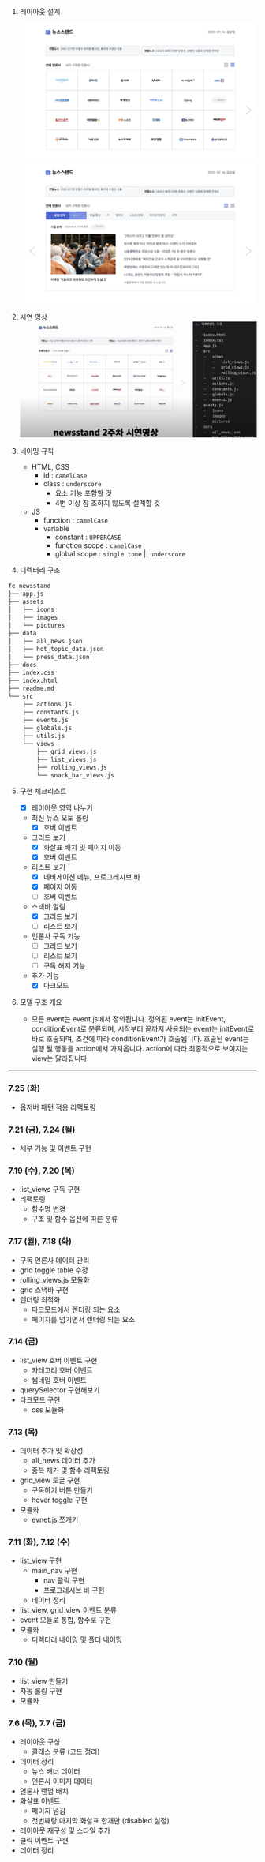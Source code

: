 1. 레이아웃 설계

    ![UI - 1](./docs/test5.png)
    ![UI - 2](./docs/test6.png)

2. 시연 영상
   [![NEWSSTAND 2주차 시연](./docs/screen1.png)](https://www.youtube.com/watch?v=KOVuUW7YreQ)

3. 네이밍 규칙

    - HTML, CSS
        - id : `camelCase`
        - class : `underscore`
            - 요소 기능 포함할 것
            - 4번 이상 참 조하지 않도록 설계할 것
    - JS
        - function : `camelCase`
        - variable
            - constant : `UPPERCASE`
            - function scope : `camelCase`
            - global scope : `single tone` || `underscore`

4. 디렉터리 구조

```
fe-newsstand
├── app.js
├── assets
│   ├── icons
│   ├── images
│   └── pictures
├── data
│   ├── all_news.json
│   ├── hot_topic_data.json
│   └── press_data.json
├── docs
├── index.css
├── index.html
├── readme.md
└── src
    ├── actions.js
    ├── constants.js
    ├── events.js
    ├── globals.js
    ├── utils.js
    └── views
        ├── grid_views.js
        ├── list_views.js
        ├── rolling_views.js
        └── snack_bar_views.js
```

5. 구현 체크리스트

    - [x] 레이아웃 영역 나누기
    - 최신 뉴스 오토 롤링
        - [x] 호버 이벤트
    - 그리드 보기
        - [x] 화살표 배치 및 페이지 이동
        - [x] 호버 이벤트
    - 리스트 보기
        - [x] 네비게이션 메뉴, 프로그레시브 바
        - [x] 페이지 이동
        - [ ] 호버 이벤트
    - 스낵바 알림
        - [x] 그리드 보기
        - [ ] 리스트 보기
    - 언론사 구독 기능
        - [ ] 그리드 보기
        - [ ] 리스트 보기
        - [ ] 구독 해지 기능
    - 추가 기능
        - [x] 다크모드

6. 모델 구조 개요
    - 모든 event는 event.js에서 정의됩니다. 정의된 event는 initEvent, conditionEvent로 분류되며, 시작부터 끝까지 사용되는 event는 initEvent로 바로 호출되며, 조건에 따라 conditionEvent가 호출됩니다. 호출된 event는 실행 될 행동을 action에서 가져옵니다. action에 따라 최종적으로 보여지는 view는 달라집니다.

---
### 7.25 (화)

-   옵저버 패턴 적용 리팩토링

### 7.21 (금), 7.24 (월)

-   세부 기능 및 이벤트 구현

### 7.19 (수), 7.20 (목)

-   list_views 구독 구현
-   리팩토링
    -   함수명 변경
    -   구조 및 함수 옵션에 따른 분류

### 7.17 (월), 7.18 (화)

-   구독 언론사 데이터 관리
-   grid toggle table 수정
-   rolling_views.js 모듈화
-   grid 스낵바 구현
-   렌더링 최적화
    -   다크모드에서 렌더링 되는 요소
    -   페이지를 넘기면서 렌더링 되는 요소

### 7.14 (금)

-   list_view 호버 이벤트 구현
    -   카테고리 호버 이벤트
    -   썸네일 호버 이벤트
-   querySelector 구현해보기
-   다크모드 구현
    -   css 모듈화

### 7.13 (목)

-   데이터 추가 및 확장성
    -   all_news 데이터 추가
    -   중복 제거 및 함수 리팩토링
-   grid_view 토글 구현
    -   구독하기 버튼 만들기
    -   hover toggle 구현
-   모듈화
    -   evnet.js 쪼개기

### 7.11 (화), 7.12 (수)

-   list_view 구현
    -   main_nav 구현
        -   nav 클릭 구현
        -   프로그레시브 바 구현
    -   데이터 정리
-   list_view, grid_view 이벤트 분류
-   event 모듈로 통합, 함수로 구현
-   모듈화
    -   디렉터리 네이밍 및 폴더 네이밍

### 7.10 (월)

-   list_view 만들기
-   자동 롤링 구현
-   모듈화

### 7.6 (목), 7.7 (금)

-   레이아웃 구성
    -   클래스 분류 (코드 정리)
-   데이터 정리
    -   뉴스 배너 데이터
    -   언론사 이미지 데이터
-   언론사 랜덤 배치
-   화살표 이벤트
    -   페이지 넘김
    -   첫번째랑 마지막 화살표 한개만 (disabled 설정)
-   레이아웃 재구성 및 스타일 추가
-   클릭 이벤트 구현
-   데이터 정리
